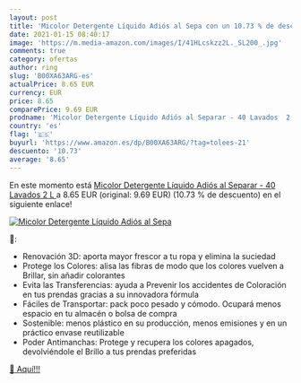 ```yaml
---
layout: post
title: 'Micolor Detergente Líquido Adiós al Sepa con un 10.73 % de descuento'
date: 2021-01-15 08:40:17
image: 'https://m.media-amazon.com/images/I/41HLcskzz2L._SL200_.jpg'
comments: true
category: ofertas
author: ring
slug: 'B00XA63ARG-es'
actualPrice: 8.65 EUR
currency: EUR
price: 8.65
comparePrice: 9.69 EUR
prodname: 'Micolor Detergente Líquido Adiós al Separar - 40 Lavados  2 L '
country: 'es'
flag: '🇪🇸'
buyurl: 'https://www.amazon.es/dp/B00XA63ARG/?tag=tolees-21'
descuento: '10.73'
average: '8.65'
---
```


En este momento está [Micolor Detergente Líquido Adiós al Separar - 40 Lavados  2 L ](https://www.amazon.es/dp/B00XA63ARG/?tag=tolees-21) a 8.65 EUR (original: 9.69 EUR) (10.73 %  de descuento) en el siguiente enlace!

[![Micolor Detergente Líquido Adiós al Sepa](https://m.media-amazon.com/images/I/41HLcskzz2L._SL200_.jpg)](https://www.amazon.es/dp/B00XA63ARG/?tag=tolees-21)

🔎:

- Renovación 3D: aporta mayor frescor a tu ropa y elimina la suciedad
- Protege los Colores: alisa las fibras de modo que los colores vuelven a Brillar, sin añadir colorantes
- Evita las Transferencias: ayuda a Prevenir los accidentes de Coloración en tus prendas gracias a su innovadora fórmula
- Fáciles de Transportar: pack poco pesado y cómodo. Ocupará menos espacio en tu almacén o bolsa de compra
- Sostenible: menos plástico en su producción, menos emisiones y en un práctico envase reutilizable
- Poder Antimanchas: Protege y recupera los colores apagados, devolviéndole el Brillo a tus prendas preferidas

[🛒 Aquí!!!](https://www.amazon.es/dp/B00XA63ARG/?tag=tolees-21)
